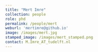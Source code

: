 ```yaml
---
title: "Mert Imre"
collection: people
role: phd
permalink: /people/mert
weburl: 'mertimre@github.io'
image: /images/mert.jpg
stamped_image: /images/mert_stamped.png
contact: M.Imre_AT_tudelft.nl
---
```

